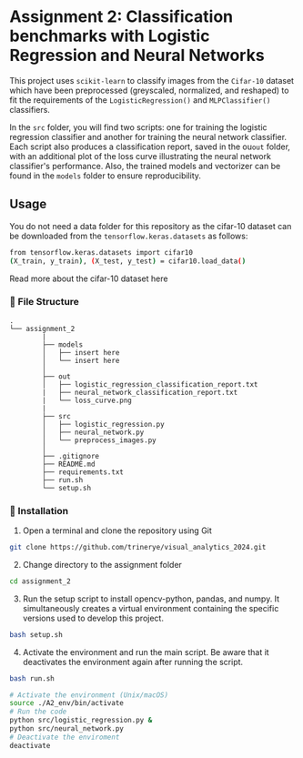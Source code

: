 # Assignment 2: Classification benchmarks with Logistic Regression and Neural Networks

This project uses ``scikit-learn`` to classify images from the ``Cifar-10`` dataset which have been preprocessed (greyscaled, normalized, and reshaped) to fit the requirements of the ``LogisticRegression()`` and ``MLPClassifier()`` classifiers. 

In the ``src`` folder, you will find two scripts: one for training the logistic regression classifier and another for training the neural network classifier. Each script also produces a classification report, saved in the ou``out`` folder, with an additional plot of the loss curve illustrating the neural network classifier's performance. Also, the trained models and vectorizer can be found in the ``models`` folder to ensure reproducibility. 

## Usage 

You do not need a data folder for this repository as the cifar-10 dataset can be downloaded from the ``tensorflow.keras.datasets`` as follows:

```sh
from tensorflow.keras.datasets import cifar10
(X_train, y_train), (X_test, y_test) = cifar10.load_data()
```
Read more about the cifar-10 dataset here

###  :file_folder: File Structure

```
.
└── assignment_2
        |
        ├── models
        │   ├── insert here
        │   └── insert here
        │      
        ├── out
        │   ├── logistic_regression_classification_report.txt
        |   ├── neural_network_classification_report.txt
        |   └── loss_curve.png
        |
        ├── src
        │   ├── logistic_regression.py
        │   ├── neural_network.py
        │   └── preprocess_images.py
        │     
        ├── .gitignore
        ├── README.md
        ├── requirements.txt
        ├── run.sh
        └── setup.sh
```

###  :electric_plug: Installation

 1. Open a terminal and clone the repository using Git 
```sh
git clone https://github.com/trinerye/visual_analytics_2024.git
```

2. Change directory to the assignment folder 
```sh
cd assignment_2
```

3. Run the setup script to install opencv-python, pandas, and numpy. It simultaneously creates a virtual environment containing the specific versions used to develop this project. 
```sh
bash setup.sh
```

4. Activate the environment and run the main script. Be aware that it deactivates the environment again after running the  script.
```sh
bash run.sh
```
```sh
# Activate the environment (Unix/macOS)
source ./A2_env/bin/activate
# Run the code
python src/logistic_regression.py &
python src/neural_network.py 
# Deactivate the enviroment
deactivate
```
